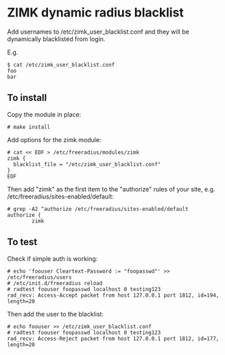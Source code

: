 ZIMK dynamic radius blacklist
=============================

Add usernames to /etc/zimk_user_blacklist.conf and they will
be dynamically blacklisted from login.

E.g.
```
$ cat /etc/zimk_user_blacklist.conf
foo
bar
```

To install
----------

Copy the module in place:
```
# make install
```

Add options for the zimk module:
```
# cat << EOF > /etc/freeradius/modules/zimk
zimk {
  blacklist_file = "/etc/zimk_user_blacklist.conf"
}
EOF
```

Then add "zimk" as the first item to the "authorize" rules of your
site, e.g. /etc/freeradius/sites-enabled/default:
```
# grep -A2 ^authorize /etc/freeradius/sites-enabled/default 
authorize {
        zimk
```


To test
-------

Check if simple auth is working:
```
# echo 'foouser Cleartext-Password := "foopasswd"' >> /etc/freeradius/users
# /etc/init.d/freeradius reload
# radtest foouser foopasswd localhost 0 testing123
rad_recv: Access-Accept packet from host 127.0.0.1 port 1812, id=194, length=20
```

Then add the user to the blacklist:
```
# echo foouser >> /etc/zimk_user_blacklist.conf
# radtest foouser foopasswd localhost 0 testing123
rad_recv: Access-Reject packet from host 127.0.0.1 port 1812, id=177, length=20
```
